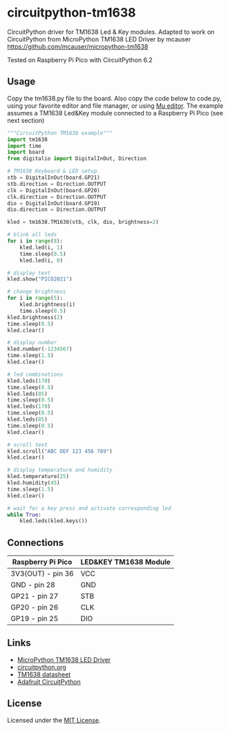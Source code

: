 # circuitpython-tm1638

CircuitPython driver for TM1638 Led &amp; Key modules. Adapted to work on CircuitPython from MicroPython TM1638 LED Driver by mcauser https://github.com/mcauser/micropython-tm1638

Tested on Raspberry Pi Pico with CircuitPython 6.2

## Usage

Copy the tm1638.py file to the board. Also copy the code below to code.py, using your favorite editor and file manager, or using [Mu editor](https://codewith.mu). The example assumes a TM1638 Led&Key module connected to a Raspberry Pi Pico (see next section)

```python
"""CircuitPython TM1638 example"""
import tm1638
import time
import board
from digitalio import DigitalInOut, Direction

# TM1638 Keyboard & LED setup.
stb = DigitalInOut(board.GP21)
stb.direction = Direction.OUTPUT
clk = DigitalInOut(board.GP20)
clk.direction = Direction.OUTPUT
dio = DigitalInOut(board.GP19)
dio.direction = Direction.OUTPUT

kled = tm1638.TM1638(stb, clk, dio, brightness=2)

# blink all leds
for i in range(8):
    kled.led(i, 1)
    time.sleep(0.5)
    kled.led(i, 0)

# display text
kled.show("PICO2021")

# change brightness
for i in range(5):
    kled.brightness(i)
    time.sleep(0.5)
kled.brightness(2)
time.sleep(0.5)
kled.clear()

# display number
kled.number(-1234567)
time.sleep(1.5)
kled.clear()

# led combinations
kled.leds(170)
time.sleep(0.5)
kled.leds(85)
time.sleep(0.5)
kled.leds(170)
time.sleep(0.5)
kled.leds(85)
time.sleep(0.5)
kled.clear()

# scroll text
kled.scroll("ABC DEF 123 456 789")
kled.clear()

# display temperature and humidity
kled.temperature(25)
kled.humidity(45)
time.sleep(1.5)
kled.clear()

# wait for a key press and activate corresponding led
while True:
    kled.leds(kled.keys())
```

## Connections

Raspberry Pi Pico   | LED&KEY TM1638 Module
-----------------   | ---------------------
3V3(OUT) - pin 36   | VCC
GND - pin 28        | GND
GP21 - pin 27       | STB
GP20 - pin 26       | CLK
GP19 - pin 25       | DIO

## Links

* [MicroPython TM1638 LED Driver](https://github.com/mcauser/micropython-tm1638)
* [circuitpython.org](https://circuitpython.org)
* [TM1638 datasheet](http://titanmec.com/index.php/en/project/download/id/303.html)
* [Adafruit CircuitPython](https://learn.adafruit.com/welcome-to-circuitpython/what-is-circuitpython)

## License

Licensed under the [MIT License](http://opensource.org/licenses/MIT).
